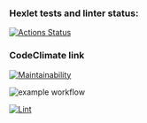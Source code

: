### Hexlet tests and linter status:

[![Actions Status](https://github.com/drkalach/frontend-project-lvl1/workflows/hexlet-check/badge.svg)](https://github.com/drkalach/frontend-project-lvl1/actions)

### CodeClimate link


[![Maintainability](https://api.codeclimate.com/v1/badges/a99a88d28ad37a79dbf6/maintainability)](https://codeclimate.com/github/codeclimate/codeclimate/maintainability)

![example workflow](https://github.com/sibiraj-s/action-eslint/workflows/Lint/badge.svg)



[![Lint](https://github.com/drkalach/frontend-project-lvl1/actions/workflows/lint.yml/badge.svg?branch=main)](https://github.com/drkalach/frontend-project-lvl1/actions/workflows/lint.yml)


